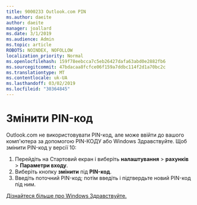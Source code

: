 ```yaml
---
title: 9000233 Outlook.com PIN
ms.author: daeite
author: daeite
manager: joallard
ms.date: 3/1/2019
ms.audience: Admin
ms.topic: article
ROBOTS: NOINDEX, NOFOLLOW
localization_priority: Normal
ms.openlocfilehash: 159f78eebcca7c5eb26427dafa63abd0e2882fb6
ms.sourcegitcommit: 47bdacaa8fcfce06f159a7ddbc114f2d1a70bc2c
ms.translationtype: MT
ms.contentlocale: uk-UA
ms.lasthandoff: 03/02/2019
ms.locfileid: "30364845"
---
```

# <a name="change-your-pin"></a>Змінити PIN-код

Outlook.com не використовувати PIN-код, але може ввійти до вашого комп'ютера за допомогою PIN-КОДУ або Windows Здравствуйте. Щоб змінити PIN-код у версії 10:

1. Перейдіть на Стартовий екран і виберіть **налаштування** > **рахунків** > **Параметри входу**.
2. Виберіть кнопку **змінити** під **PIN-код**.
3. Введіть поточний PIN-код; потім введіть і підтвердьте новий PIN-код під ним.

[Дізнайтеся більше про Windows Здравствуйте.](https://support.microsoft.com/help/17215/)